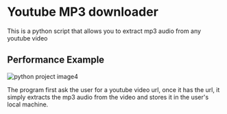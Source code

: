 # Youtube MP3 downloader
This is a python script that allows you to extract mp3 audio from any youtube video

## Performance Example
![python project image4](https://user-images.githubusercontent.com/42681372/101095993-ddee2f00-358c-11eb-93dc-86560cc78650.jpg)

The program first ask the user for a youtube video url, once it has the url, it simply extracts the mp3 audio from the video and stores it in the user's local machine. 
